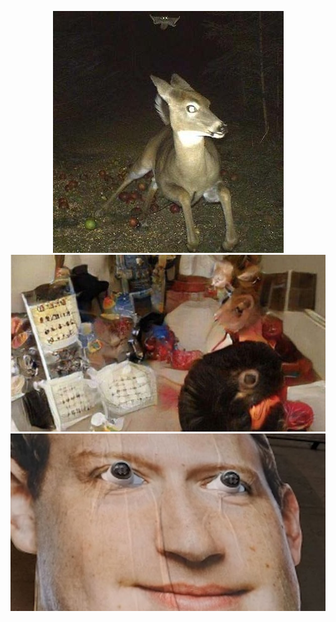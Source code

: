 <p align="center" style="width=800; height=100;">
  <img src="./intense.jpg"/>
  <img src="./name on thing.jpg"/>
  <img src="./privacy.jpeg"/>
<p>
